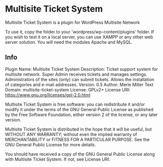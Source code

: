 # Multisite Ticket System

Multisite Ticket System is a plugin for WordPress Multisite Network

To use it, copy the folder to your 'wordpress/wp-content/plugins' folder. 
If you wish to test it on a local server, you can use XAMPP or any other web server solution.
You will need the modules Apache and MySQL.

## Info
Plugin Name:  Multisite Ticket System
Description: Ticket support system for multisite network. Super Admin receives tickets and manages settings. Administrators of the sites (only) can submit tickets. Allows the installation of categories and e-mail addresses.
Version: 0.5
Author: Merle Miller
Text Domain: multisite-ticket-system
License: GPLv2+
License URI: https://www.gnu.org/licenses/gpl-2.0.html


Multisite Ticket System is free software: you can redistribute it and/or modify
it under the terms of the GNU General Public License as published by
the Free Software Foundation, either version 2 of the license, or
any later version.

Multisite Ticket System is distributed in the hope that it will be useful,
but WITHOUT ANY WARRANTY; without even the implied warranty of
MERCHANTABILITY or FITNESS FOR A PARTICULAR PURPOSE. See the
GNU General Public License for more details.

You should have received a copy of the GNU General Public License
along with Multisite Ticket System. If not, see License URI.
